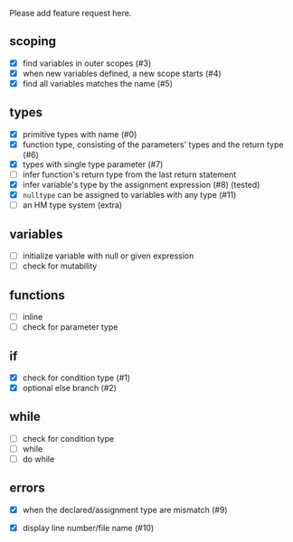 
Please add feature request here.

## scoping

+ [X] find variables in outer scopes (#3)
+ [X] when new variables defined, a new scope starts (#4)
+ [X] find all variables matches the name (#5)

## types

+ [X] primitive types with name (#0)
+ [X] function type, consisting of the parameters' types and the return type (#6)
+ [X] types with single type parameter (#7)
+ [ ] infer function's return type from the last return statement
+ [X] infer variable's type by the assignment expression (#8) (tested)
+ [X] `nulltype` can be assigned to variables with any type (#11)
+ [ ] an HM type system (extra)

## variables

+ [ ] initialize variable with null or given expression
+ [ ] check for mutability

## functions

+ [ ] inline
+ [ ] check for parameter type

## if

+ [X] check for condition type (#1)
+ [X] optional else branch (#2)

## while

+ [ ] check for condition type
+ [ ] while
+ [ ] do while

## errors

+ [X] when the declared/assignment type are mismatch (#9)
+ [X] display line number/file name (#10)

